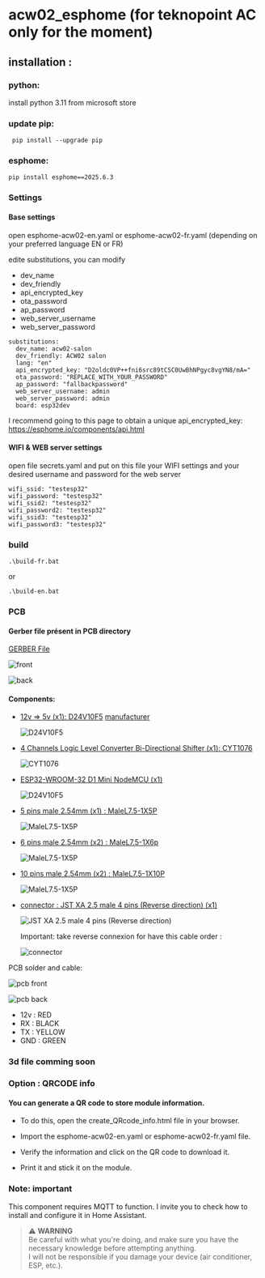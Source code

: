 # acw02_esphome (for teknopoint AC only for the moment)

## installation : 
### python:
install python 3.11 from microsoft store

### update pip:
```
 pip install --upgrade pip
```

### esphome:
```
pip install esphome==2025.6.3
```

### Settings
#### Base settings
open esphome-acw02-en.yaml or esphome-acw02-fr.yaml (depending on your preferred language EN or FR)

edite substitutions, you can modify 
 - dev_name
 - dev_friendly
 - api_encrypted_key
 - ota_password
 - ap_password
 - web_server_username
 - web_server_password

```
substitutions:
  dev_name: acw02-salon
  dev_friendly: ACW02 salon
  lang: "en"
  api_encrypted_key: "D2oldc0VP++fni6src89tCSC0UwBhNPgyc8vgYN8/mA="
  ota_password: "REPLACE_WITH_YOUR_PASSWORD"
  ap_password: "fallbackpassword"
  web_server_username: admin
  web_server_password: admin
  board: esp32dev
```

I recommend going to this page to obtain a unique api_encrypted_key:
https://esphome.io/components/api.html

#### WIFI & WEB server settings
open file secrets.yaml and put on this file your WIFI settings and your desired username and password for the web server
```
wifi_ssid: "testesp32"
wifi_password: "testesp32"
wifi_ssid2: "testesp32"
wifi_password2: "testesp32"
wifi_ssid3: "testesp32"
wifi_password3: "testesp32"
```

### build 
```
.\build-fr.bat
```

or 

```
.\build-en.bat
```

### PCB
#### Gerber file présent in PCB directory
[GERBER File](PCB/Gerber_climEspHome_esp32_d1_mini_PCB_climEspHome_esp32_d1_mini_2025-07-03.zip)

![front](PCB/images/pcb/front.PNG)

![back](PCB/images/pcb/back.PNG)

#### Components: 
- [12v => 5v (x1): D24V10F5](https://shop.mchobby.be/fr/regulateurs/554--regul-5v-1a-step-down-d24v10f5-3232100005549-pololu.html) [manufacturer](https://www.pololu.com/product/2831)

  ![D24V10F5](PCB/images/components/D24V10F5.PNG)

- [4 Channels Logic Level Converter Bi-Directional Shifter (x1): CYT1076](https://amzn.eu/d/2MhG08s)

  ![CYT1076](PCB/images/components/4%20Channels%20Logic%20Level%20Converter%20Bi-Directional%20Shifter.PNG)

- [ESP32-WROOM-32 D1 Mini NodeMCU (x1)](https://amzn.eu/d/3mS1B7W)

  ![D24V10F5](PCB/images/components/ESP32-WROOM-32%20D1%20Mini%20NodeMCU.PNG)

- [5 pins male 2.54mm (x1) : MaleL7.5-1X5P](https://fr.aliexpress.com/item/1005007128029220.html?spm=a2g0o.order_detail.order_detail_item.3.23f47d56yxv1SG&gatewayAdapt=glo2fra)

  ![MaleL7.5-1X5P](PCB/images/components/5%20pin%20male%202.54.PNG)

- [6 pins male 2.54mm (x2) : MaleL7.5-1X6p](https://fr.aliexpress.com/item/1005007128029220.html?spm=a2g0o.order_detail.order_detail_item.3.23f47d56yxv1SG&gatewayAdapt=glo2fra)

  ![MaleL7.5-1X5P](PCB/images/components/6%20pin%20male%202.54.PNG)

- [10 pins male 2.54mm (x2) : MaleL7.5-1X10P](https://fr.aliexpress.com/item/1005007128029220.html?spm=a2g0o.order_detail.order_detail_item.3.23f47d56yxv1SG&gatewayAdapt=glo2fra)

  ![MaleL7.5-1X5P](PCB/images/components/10%20pin%20male%202.54.PNG)

- [connector : JST XA 2.5 male 4 pins (Reverse direction) (x1)](https://www.aliexpress.com/item/1005008857984831.html?spm=a2g0o.cart.0.0.1dbf38daf0fL06&mp=1&pdp_npi=5%40dis%21EUR%21EUR%206.99%21EUR%206.99%21%21EUR%206.99%21%21%21%40210388c917527810571957734e8cea%2112000048990124847%21ct%21FR%211681384252%21%211%210)

  ![JST XA 2.5 male 4 pins (Reverse direction)](PCB/images/components/connector.PNG)

  Important: take reverse connexion for have this cable order : 

  ![connector](PCB/images/components/connector%202.PNG)

PCB solder and cable:

![pcb front](PCB/images/components/pcb%20front.PNG)

![pcb back](PCB/images/components/pcb%20back.PNG)

- 12v : RED
- RX  : BLACK
- TX  : YELLOW
- GND : GREEN

### 3d file comming soon


### Option : QRCODE info
#### You can generate a QR code to store module information.

- To do this, open the create_QRcode_info.html file in your browser.

- Import the esphome-acw02-en.yaml or esphome-acw02-fr.yaml file.

- Verify the information and click on the QR code to download it.

- Print it and stick it on the module.

### Note: important
This component requires MQTT to function. I invite you to check how to install and configure it in Home Assistant.

> ⚠️ **WARNING**  
> Be careful with what you're doing, and make sure you have the necessary knowledge before attempting anything.  
> I will not be responsible if you damage your device (air conditioner, ESP, etc.).
